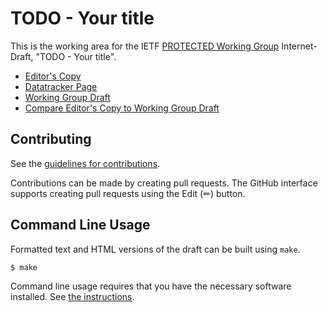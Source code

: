 # TODO - Your title

This is the working area for the IETF [PROTECTED Working Group](https://datatracker.ietf.org/wg/protected/documents/) Internet-Draft, "TODO - Your title".

* [Editor's Copy](https://privacysandbox.github.io/draft-ietf-protected-audience-key-value-service/#go.draft-ietf-protected-audience-key-value-server-api.html)
* [Datatracker Page](https://datatracker.ietf.org/doc/draft-ietf-protected-audience-key-value-server-api)
* [Working Group Draft](https://datatracker.ietf.org/doc/html/draft-ietf-protected-audience-key-value-server-api)
* [Compare Editor's Copy to Working Group Draft](https://privacysandbox.github.io/draft-ietf-protected-audience-key-value-service/#go.draft-ietf-protected-audience-key-value-server-api.diff)


## Contributing

See the
[guidelines for contributions](https://github.com/privacysandbox/draft-ietf-protected-audience-key-value-service/blob//CONTRIBUTING.md).

Contributions can be made by creating pull requests.
The GitHub interface supports creating pull requests using the Edit (✏) button.


## Command Line Usage

Formatted text and HTML versions of the draft can be built using `make`.

```sh
$ make
```

Command line usage requires that you have the necessary software installed.  See
[the instructions](https://github.com/martinthomson/i-d-template/blob/main/doc/SETUP.md).

